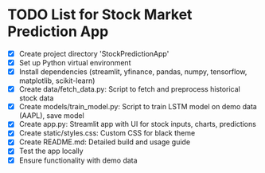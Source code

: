 # TODO List for Stock Market Prediction App

- [x] Create project directory 'StockPredictionApp'
- [x] Set up Python virtual environment
- [x] Install dependencies (streamlit, yfinance, pandas, numpy, tensorflow, matplotlib, scikit-learn)
- [x] Create data/fetch_data.py: Script to fetch and preprocess historical stock data
- [x] Create models/train_model.py: Script to train LSTM model on demo data (AAPL), save model
- [x] Create app.py: Streamlit app with UI for stock inputs, charts, predictions
- [x] Create static/styles.css: Custom CSS for black theme
- [x] Create README.md: Detailed build and usage guide
- [x] Test the app locally
- [x] Ensure functionality with demo data
